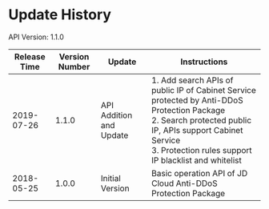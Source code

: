 # Update History #
API Version: 1.1.0

|Release Time|Version Number|Update|Instructions|
|---|---|---|---|
|2019-07-26|1.1.0|API Addition and Update |1. Add search APIs of public IP of Cabinet Service protected by Anti-DDoS Protection Package <br>2. Search protected public IP, APIs support Cabinet Service <br>3. Protection rules support IP blacklist and whitelist|
|2018-05-25|1.0.0|Initial Version|Basic operation API of JD Cloud Anti-DDoS Protection Package|